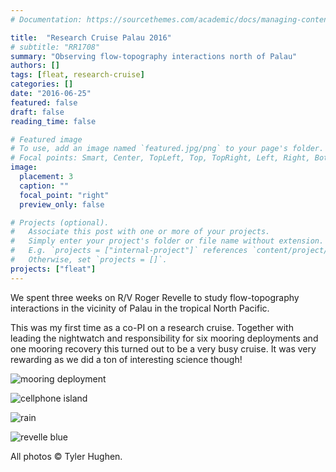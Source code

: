 ```yaml
---
# Documentation: https://sourcethemes.com/academic/docs/managing-content/

title:  "Research Cruise Palau 2016"
# subtitle: "RR1708"
summary: "Observing flow-topography interactions north of Palau"
authors: []
tags: [fleat, research-cruise]
categories: []
date: "2016-06-25"
featured: false
draft: false
reading_time: false

# Featured image
# To use, add an image named `featured.jpg/png` to your page's folder.
# Focal points: Smart, Center, TopLeft, Top, TopRight, Left, Right, BottomLeft, Bottom, BottomRight.
image:
  placement: 3
  caption: ""
  focal_point: "right"
  preview_only: false

# Projects (optional).
#   Associate this post with one or more of your projects.
#   Simply enter your project's folder or file name without extension.
#   E.g. `projects = ["internal-project"]` references `content/project/deep-learning/index.md`.
#   Otherwise, set `projects = []`.
projects: ["fleat"]
---
```


We spent three weeks on R/V Roger Revelle to study flow-topography interactions in the vicinity of Palau in the tropical North Pacific.

This was my first time as a co-PI on a research cruise. Together with leading the nightwatch and responsibility for six mooring deployments and one mooring recovery this turned out to be a very busy cruise. It was very rewarding as we did a ton of interesting science though!

![mooring deployment](/img/cruise-rr1607/mooring_deployment.jpg)

![cellphone island](/img/cruise-rr1607/cellphone_island.jpg)

![rain](/img/cruise-rr1607/rain.jpg)

![revelle blue](/img/cruise-rr1607/revelle_blue.jpg)

All photos &copy; Tyler Hughen.

